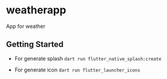 # weatherapp

App for weather

## Getting Started


- For generate splash
`
dart run flutter_native_splash:create
`

- For generate icon
`
dart run flutter_launcher_icons
`